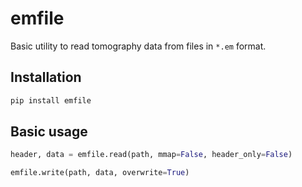 # emfile

Basic utility to read tomography data from files in `*.em` format.

## Installation
```bash
pip install emfile
```

## Basic usage
```python
header, data = emfile.read(path, mmap=False, header_only=False)

emfile.write(path, data, overwrite=True)
```
